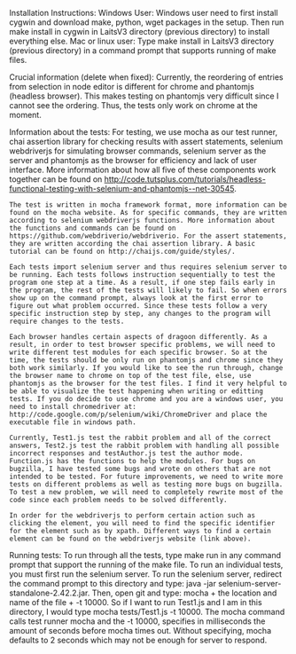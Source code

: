 Installation Instructions:
	Windows User: Windows user need to first install cygwin and download make, python, wget packages in the setup. Then run make install in cygwin in LaitsV3 directory (previous directory) to install everything else.
	Mac or linux user: Type make install in LaitsV3 directory (previous directory) in a command prompt that supports running of make files. 

Crucial information (delete when fixed):
	Currently, the reordering of entries from selection in node editor is different for chrome and phantomjs (headless browser). This makes testing on phantomjs very difficult since I cannot see the ordering. Thus, the tests only work on chrome at the moment. 

Information about the tests:
	For testing, we use mocha as our test runner, chai assertion library for checking results with assert statements, selenium webdriverjs for simulating browser commands, selenium server as the server and phantomjs as the browser for efficiency and lack of user interface. More information about how all five of these components work together can be found on http://code.tutsplus.com/tutorials/headless-functional-testing-with-selenium-and-phantomjs--net-30545.

	The test is written in mocha framework format, more information can be found on the mocha website. As for specific commands, they are written according to selenium webdriverjs functions. More information about the functions and commands can be found on https://github.com/webdriverio/webdriverio. For the assert statements, they are written according the chai assertion library. A basic tutorial can be found on http://chaijs.com/guide/styles/.

	Each tests import selenium server and thus requires selenium server to be running. Each tests follows instruction sequentially to test the program one step at a time. As a result, if one step fails early in the program, the rest of the tests will likely to fail. So when errors show up on the command prompt, always look at the first error to figure out what problem occurred. Since these tests follow a very specific instruction step by step, any changes to the program will require changes to the tests. 

	Each browser handles certain aspects of dragoon differently. As a result, in order to test browser specific problems, we will need to write different test modules for each specific browser. So at the time, the tests should be only run on phantomjs and chrome since they both work similarly. If you would like to see the run through, change the browser name to chrome on top of the test file, else, use phantomjs as the browser for the test files. I find it very helpful to be able to visualize the test happening when writing or editting tests. If you do decide to use chrome and you are a windows user, you need to install chromedriver at: http://code.google.com/p/selenium/wiki/ChromeDriver and place the executable file in windows path. 

	Currently, Test1.js test the rabbit problem and all of the correct answers, Test2.js test the rabbit problem with handling all possible incorrect responses and testAuthor.js test the author mode. Function.js has the functions to help the modules. For bugs on bugzilla, I have tested some bugs and wrote on others that are not intended to be tested. For future improvements, we need to write more tests on different problems as well as testing more bugs on bugzilla. To test a new problem, we will need to completely rewrite most of the code since each problem needs to be solved differently. 

	In order for the webdriverjs to perform certain action such as clicking the element, you will need to find the specific identifier for the element such as by xpath. Different ways to find a certain element can be found on the webdriverjs website (link above).
	
Running tests:
	To run through all the tests, type make run in any command prompt that support the running of the make file. To run an individual tests, you must first run the selenium server. To run the selenium server, redirect the command prompt to this directory and type: java -jar selenium-server-standalone-2.42.2.jar. Then, open git and type: mocha + the location and name of the file + -t 10000. So if I want to run Test1.js and I am in this directory, I would type mocha tests/Test1.js -t 10000. The mocha command calls test runner mocha and the -t 10000, specifies in milliseconds the amount of seconds before mocha times out. Without specifying, mocha defaults to 2 seconds which may not be enough for server to respond. 